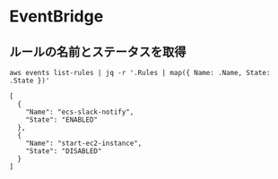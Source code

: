 # EventBridge

## ルールの名前とステータスを取得

```
aws events list-rules | jq -r '.Rules | map({ Name: .Name, State: .State })'
```

```
[
  {
    "Name": "ecs-slack-notify",
    "State": "ENABLED"
  },
  {
    "Name": "start-ec2-instance",
    "State": "DISABLED"
  }
]
```
